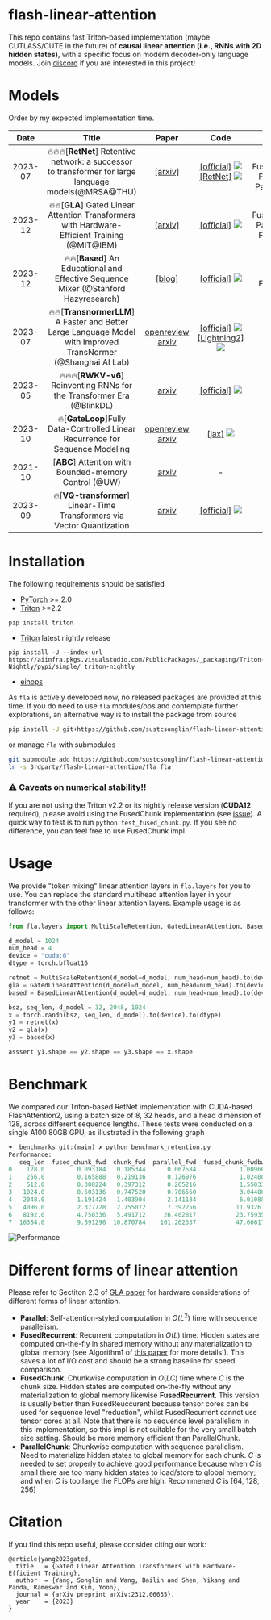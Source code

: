 # flash-linear-attention
This repo contains fast Triton-based implementation (maybe CUTLASS/CUTE in the future) of **causal linear attention (i.e., RNNs with 2D hidden states)**, with a specific focus on modern decoder-only language models. Join [discord](https://discord.gg/vDaJTmKNcS) if you are interested in this project!  


# Models
Order by my expected implementation time. 

|  Date   |                                                    Title                                                     |                                               Paper                                                |                                                                                                                                                     Code                                                                                                                                                     |                         Support                          |
| :-----: | :----------------------------------------------------------------------------------------------------------: | :------------------------------------------------------------------------------------------------: | :----------------------------------------------------------------------------------------------------------------------------------------------------------------------------------------------------------------------------------------------------------------------------------------------------------: | :------------------------------------------------------: |
| 2023-07 |      🔥🔥🔥[**RetNet**] Retentive network: a successor to transformer for large language models(@MRSA@THU)      |                            [[arxiv]](https://arxiv.org/abs/2307.08621)                             |         [[official]](https://github.com/microsoft/torchscale/tree/main) ![](https://img.shields.io/github/stars/microsoft/torchscale.svg?style=social)[[RetNet]](https://github.com/Jamie-Stirling/RetNet/tree/main) ![](https://img.shields.io/github/stars/Jamie-Stirling/RetNet.svg?style=social)         | Parallel✅   FusedRecurrent✅ FusedChunk✅  ParallelChunk ✅ |
| 2023-12 |         🔥🔥[**GLA**] Gated Linear Attention Transformers with Hardware-Efficient Training (@MIT@IBM)          |                            [[arxiv]](https://arxiv.org/abs/2312.06635)                             |                                                                           [[official]](https://github.com/berlino/gated_linear_attention) ![](https://img.shields.io/github/stars/berlino/gated_linear_attention.svg?style=social)                                                                           |        FusedRecurrent✅ ParallelChunk✅ FusedChunk✅        |
| 2023-12 |              🔥🔥[**Based**] An Educational and Effective Sequence Mixer (@Stanford Hazyresearch)              |             [[blog]](https://hazyresearch.stanford.edu/blog/2023-12-11-zoology2-based)             |                                                                                     [[official]](https://github.com/HazyResearch/zoology) ![](https://img.shields.io/github/stars/HazyResearch/zoology.svg?style=social)                                                                                     |                  Parallel✅ FusedChunk✅                   |
| 2023-07 | 🔥🔥[**TransnormerLLM**] A Faster and Better Large Language Model with Improved TransNormer (@Shanghai AI Lab) | [openreview](https://openreview.net/forum?id=OROKjdAfjs) [arxiv](https://arxiv.org/abs/2307.14995) | [[official]](https://github.com/OpenNLPLab/TransnormerLLM) ![](https://img.shields.io/github/stars/OpenNLPLab/TransnormerLLM.svg?style=social)    [[Lightning2]](https://github.com/OpenNLPLab/lightning-attention) ![](https://img.shields.io/github/stars/OpenNLPLab/lightning-attention.svg?style=social) |                           TODO                           |
| 2023-05 |                     🔥🔥🔥[**RWKV-v6**] Reinventing RNNs for the Transformer Era (@BlinkDL)                     |                             [arxiv](https://arxiv.org/abs/2305.13048)                              |                                                                                          [[official]](https://github.com/BlinkDL/RWKV-LM) ![](https://img.shields.io/github/stars/BlinkDL/RWKV-LM.svg?style=social)                                                                                          |                           TODO                           |
| 2023-10 |                 🔥[**GateLoop**]Fully Data-Controlled Linear Recurrence for Sequence Modeling                 | [openreview](https://openreview.net/forum?id=02Ug9N8DCI) [arxiv](https://arxiv.org/abs/2311.01927) |                                                                            [[jax]](https://github.com/lucidrains/gateloop-transformer) ![](https://img.shields.io/github/stars/lucidrains/gateloop-transformer.svg?style=social)                                                                             |                           TODO                           |
| 2021-10 |                            [**ABC**] Attention with Bounded-memory Control (@UW)                             |                             [arxiv](https://arxiv.org/abs/2110.02488)                              |                                                                                                                                                      -                                                                                                                                                       |                           TODO                           |
| 2023-09 |                    🔥[**VQ-transformer**] Linear-Time Transformers via Vector Quantization                    |                             [arxiv](https://arxiv.org/abs/2309.16354)                              |                                                                            [[official]](https://github.com/transformer-vq/transformer_vq) ![](https://img.shields.io/github/stars/transformer-vq/transformer_vq.svg?style=social)                                                                            |                           TODO                           |



# Installation

The following requirements should be satisfied 
- [PyTorch](https://pytorch.org/) >= 2.0
- [Triton](https://github.com/openai/triton) >=2.2
```
pip install triton
```
- [Triton](https://github.com/openai/triton) latest nightly release
```
pip install -U --index-url https://aiinfra.pkgs.visualstudio.com/PublicPackages/_packaging/Triton-Nightly/pypi/simple/ triton-nightly
```
- [einops](https://einops.rocks/)

As `fla` is actively developed now, no released packages are provided at this time.
If you do need to use `fla` modules/ops and contemplate further explorations, an alternative way is to install the package from source
```sh
pip install -U git+https://github.com/sustcsonglin/flash-linear-attention
```
or manage `fla` with submodules
```sh
git submodule add https://github.com/sustcsonglin/flash-linear-attention.git 3rdparty/flash-linear-attention
ln -s 3rdparty/flash-linear-attention/fla fla
```

### ⚠️ Caveats on numerical stability!!
If you are not using the Triton v2.2 or its nightly release version (**CUDA12** required), please avoid using the FusedChunk implementation (see [issue](https://github.com/openai/triton/issues/2852)). 
A quick way to test is to run ``python test_fused_chunk.py``. 
If you see no difference, you can feel free to use FusedChunk impl.


# Usage
We provide "token mixing" linear attention layers in `fla.layers` for you to use. You can replace the standard multihead attention layer in your transformer with the other linear attention layers. Example usage is as follows: 
```py
from fla.layers import MultiScaleRetention, GatedLinearAttention, BasedLinearAttention 

d_model = 1024
num_head = 4
device = "cuda:0"
dtype = torch.bfloat16

retnet = MultiScaleRetention(d_model=d_model, num_head=num_head).to(device).to(dtype)
gla = GatedLinearAttention(d_model=d_model, num_head=num_head).to(device).to(dtype)
based = BasedLinearAttention(d_model=d_model, num_head=num_head).to(device).to(dtype)

bsz, seq_len, d_model = 32, 2048, 1024
x = torch.randn(bsz, seq_len, d_model).to(device).to(dtype)
y1 = retnet(x)
y2 = gla(x)
y3 = based(x)

asssert y1.shape == y2.shape == y3.shape == x.shape
```

# Benchmark
We compared our Triton-based RetNet implementation with CUDA-based FlashAttention2, using a batch size of 8, 32 heads, and a head dimension of 128, across different sequence lengths. These tests were conducted on a single A100 80GB GPU, as illustrated in the following graph
```py
➜  benchmarks git:(main) ✗ python benchmark_retention.py
Performance:
   seq_len  fused_chunk_fwd  chunk_fwd  parallel_fwd  fused_chunk_fwdbwd  chunk_fwdbwd  parallel_fwdbwd  flash_fwd  flash_fwdbwd
0    128.0         0.093184   0.185344      0.067584            1.009664      1.591296         1.044480   0.041984      0.282624
1    256.0         0.165888   0.219136      0.126976            1.024000      1.596928         1.073152   0.074752      0.413696
2    512.0         0.308224   0.397312      0.265216            1.550336      1.603584         1.301504   0.156672      0.883712
3   1024.0         0.603136   0.747520      0.706560            3.044864      3.089408         3.529728   0.467968      2.342912
4   2048.0         1.191424   1.403904      2.141184            6.010880      6.059008        11.009024   1.612800      7.135232
5   4096.0         2.377728   2.755072      7.392256           11.932672     11.938816        37.792770   5.997568     24.435200
6   8192.0         4.750336   5.491712     26.402817           23.759359     23.952385       141.014023  22.682114     90.619904
7  16384.0         9.591296  10.870784    101.262337           47.666176     48.745472       539.853821  91.346947    346.318848
```

![Performance](https://github.com/sustcsonglin/flash-linear-attention/assets/30831390/36961182-da39-48ba-96a6-84c572ce51d7)


# Different forms of linear attention
Please refer to Sectiton 2.3 of [GLA paper](https://arxiv.org/pdf/2312.06635.pdf) for hardware considerations of different forms of linear attention.

- **Parallel**: Self-attention-styled computation in $O(L^2)$ time with sequence parallelism.
- **FusedRecurrent**: Recurrent computation in $O(L)$ time. Hidden states are computed on-the-fly in shared memory without any materialization to global memory (see Algorithm1 of [this paper](https://arxiv.org/pdf/2006.16236.pdf) for more details!). This saves a lot of I/O cost and should be a strong baseline for speed comparison.
- **FusedChunk**: Chunkwise computation in $O(LC)$ time where $C$ is the chunk size. Hidden states are computed on-the-fly without any materialization to global memory likewise **FusedRecurrent**. This version is usually better than FusedReuccurent because tensor cores can be used for sequence level "reduction", whilst FusedRecurrent cannot use tensor cores at all.  Note that there is no sequence level parallelism in this implementation, so this impl is not suitable for the very small batch size setting. Should be more memory efficient than ParallelChunk. 
- **ParallelChunk**: Chunkwise computation with sequence parallelism. Need to materialize hidden states to global memory for each chunk. $C$ is needed to set properly to achieve good performance because when $C$ is small there are too many hidden states to load/store to global memory; and when $C$ is too large the FLOPs are high. Recommened $C$ is [64, 128, 256]


# Citation
If you find this repo useful, please consider citing our work:
```
@article{yang2023gated,
  title   = {Gated Linear Attention Transformers with Hardware-Efficient Training},
  author  = {Yang, Songlin and Wang, Bailin and Shen, Yikang and Panda, Rameswar and Kim, Yoon},
  journal = {arXiv preprint arXiv:2312.06635},
  year    = {2023}
}

```

